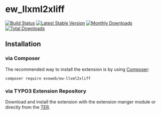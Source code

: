 # ew_llxml2xliff
[![Build Status](https://travis-ci.org/evoWeb/ew_llxml2xliff.svg?branch=develop)](https://travis-ci.org/evoWeb/ew_llxml2xliff)
[![Latest Stable Version](https://poser.pugx.org/evoweb/ew-llxml2xliff/v/stable)](https://packagist.org/packages/evoweb/ew-llxml2xliff)
[![Monthly Downloads](https://poser.pugx.org/evoweb/ew-llxml2xliff/d/monthly)](https://packagist.org/packages/evoweb/ew-llxml2xliff)
[![Total Downloads](https://poser.pugx.org/evoweb/ew-llxml2xliff/downloads)](https://packagist.org/packages/evoweb/ew-llxml2xliff)
## Installation

### via Composer

The recommended way to install the extension is by using [Composer](https://getcomposer.org):

    composer require evoweb/ew-llxml2xliff

### via TYPO3 Extension Repository

Download and install the extension with the extension manger module or directly from the
[TER](https://extensions.typo3.org/extension/ew_llxml2xliff/).
